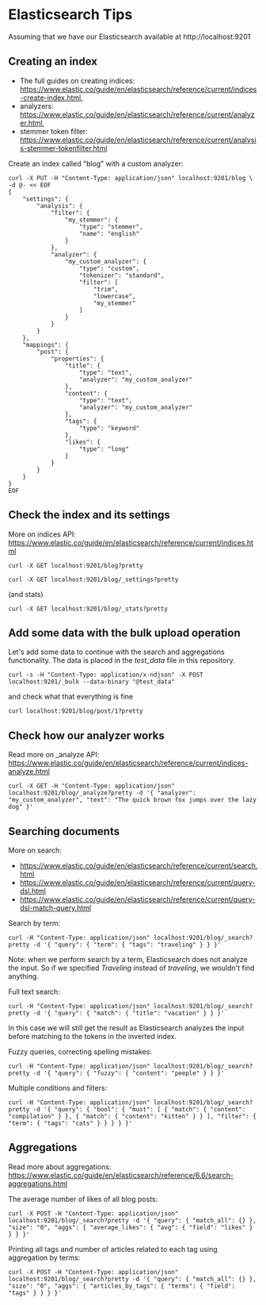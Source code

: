# Elasticsearch Tips

Assuming that we have our Elasticsearch available at http://localhost:9201

## Creating an index
 - The full guides on creating indices:  
 https://www.elastic.co/guide/en/elasticsearch/reference/current/indices-create-index.html,  
- analyzers:  
https://www.elastic.co/guide/en/elasticsearch/reference/current/analyzer.html,  
- stemmer token filter:  
https://www.elastic.co/guide/en/elasticsearch/reference/current/analysis-stemmer-tokenfilter.html

Create an index called "blog" with a custom analyzer:

```
curl -X PUT -H "Content-Type: application/json" localhost:9201/blog \
-d @- << EOF
{
    "settings": {
        "analysis": {
            "filter": {
                "my_stemmer": {
                    "type": "stemmer",
                    "name": "english"
                }
            },
            "analyzer": {
                "my_custom_analyzer": {
                    "type": "custom",
                    "tokenizer": "standard",
                    "filter": [
                        "trim",
                        "lowercase",
                        "my_stemmer"
                    ]
                }
            }
        }
    },
    "mappings": {
        "post": {
            "properties": {
                "title": {
                    "type": "text",
                    "analyzer": "my_custom_analyzer"
                },
                "content": {
                    "type": "text",
                    "analyzer": "my_custom_analyzer"
                },
                "tags": {
                    "type": "keyword"
                },
                "likes": {
                    "type": "long"
                }
            }
        }
    }
}
EOF
```
## Check the index and its settings
More on indices API: https://www.elastic.co/guide/en/elasticsearch/reference/current/indices.html

```
curl -X GET localhost:9201/blog?pretty
```
```
curl -X GET localhost:9201/blog/_settings?pretty
```
(and stats)

```
curl -X GET localhost:9201/blog/_stats?pretty
```

## Add some data with the bulk upload operation

Let's add some data to continue with the search and aggregations functionality. The data is placed in the *test_data* file in this repository.

```
curl -s -H "Content-Type: application/x-ndjson" -X POST localhost:9201/_bulk --data-binary "@test_data"
```
and check what that everything is fine
```
curl localhost:9201/blog/post/1?pretty
```

## Check how our analyzer works
Read more on _analyze API: https://www.elastic.co/guide/en/elasticsearch/reference/current/indices-analyze.html

```
curl -X GET -H "Content-Type: application/json" localhost:9201/blog/_analyze?pretty -d '{ "analyzer": "my_custom_analyzer", "text": "The quick brown fox jumps over the lazy dog" }'
```

## Searching documents

More on search:

- https://www.elastic.co/guide/en/elasticsearch/reference/current/search.html
- https://www.elastic.co/guide/en/elasticsearch/reference/current/query-dsl.html
- https://www.elastic.co/guide/en/elasticsearch/reference/current/query-dsl-match-query.html

Search by term:

```
curl -H "Content-Type: application/json" localhost:9201/blog/_search?pretty -d '{ "query": { "term": { "tags": "traveling" } } }'
```

Note: when we perform search by a term, Elasticsearch does not analyze the input. So if we specified *Traveling* instead of *traveling*, we wouldn't find anything.

Full text search:

```
curl -H "Content-Type: application/json" localhost:9201/blog/_search?pretty -d '{ "query": { "match": { "title": "vacation" } } }'
```

In this case we will still get the result as Elasticsearch analyzes the input before matching to the tokens in the inverted index.

Fuzzy queries, correcting spelling mistakes:

```
curl -H "Content-Type: application/json" localhost:9201/blog/_search?pretty -d '{ "query": { "fuzzy": { "content": "peeple" } } }'
```

Multiple conditions and filters:

```
curl -H "Content-Type: application/json" localhost:9201/blog/_search?pretty -d '{ "query": { "bool": { "must": [ { "match": { "content": "compilation" } }, { "match": { "content": "kitten" } } ], "filter": { "term": { "tags": "cats" } } } } }'
```

## Aggregations

Read more about aggregations: https://www.elastic.co/guide/en/elasticsearch/reference/6.6/search-aggregations.html

The average number of likes of all blog posts:

```
curl -X POST -H "Content-Type: application/json" localhost:9201/blog/_search?pretty -d '{ "query": { "match_all": {} }, "size": "0", "aggs": { "average_likes": { "avg": { "field": "likes" } } } }'
```

Printing all tags and number of articles related to each tag using aggregation by terms:

```
curl -X POST -H "Content-Type: application/json" localhost:9201/blog/_search?pretty -d '{ "query": { "match_all": {} }, "size": "0", "aggs": { "articles_by_tags": { "terms": { "field": "tags" } } } }'
```